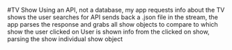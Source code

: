 #TV Show
Using an API, not a database, my app requests info about the TV shows the user searches for
API sends back a .json file in the stream, the app parses the response and grabs all show objects to compare to which show the user clicked on
User is shown info from the clicked on show, parsing the show individual show object
